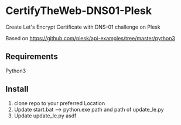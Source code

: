 # CertifyTheWeb-DNS01-Plesk
 Create Let's Encrypt Certificate with DNS-01 challenge on Plesk  
 
 Based on https://github.com/plesk/api-examples/tree/master/python3

## Requirements
 Python3

## Install
 1. clone repo to your preferred Location
 2. Update start.bat --> python.exe path and path of update_le.py
 3. Update update_le.py
    asdf